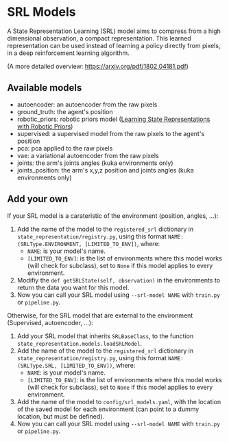# SRL Models

A State Representation Learning (SRL) model aims to compress from a high dimensional observation, a compact representation.
This learned representation can be used instead of learning a policy directly from pixels, in a deep reinforcement learning algorithm.  

(A more detailed overview: https://arxiv.org/pdf/1802.04181.pdf)

## Available models
- autoencoder: an autoencoder from the raw pixels
- ground_truth: the agent's position
- robotic_priors: robotic priors model ([Learning State Representations with Robotic Priors](http://www.robotics.tu-berlin.de/fileadmin/fg170/Publikationen_pdf/Jonschkowski-15-AURO.pdf))
- supervised: a supervised model from the raw pixels to the agent's position
- pca: pca applied to the raw pixels
- vae: a variational autoencoder from the raw pixels
- joints: the arm's joints angles (kuka environments only)
- joints_position: the arm's x,y,z position and joints angles (kuka environments only)

## Add your own
If your SRL model is a carateristic of the environment (position, angles, ...):  
1. Add the name of the model to the ```registered_srl``` dictionary in ```state_representation/registry.py```, 
using this format ```NAME: (SRLType.ENVIRONMENT, [LIMITED_TO_ENV])```, where:
    * ```NAME```: is your model's name.
    * ```[LIMITED_TO_ENV]```: is the list of environments where this model works (will check for subclass), 
    set to ```None``` if this model applies to every environment.
2. Modifiy the ```def getSRLState(self, observation)``` in the environments to return the data you want for this model.  
3. Now you can call your SRL model using ```--srl-model NAME``` with ```train.py``` or ```pipeline.py```.  

Otherwise, for the SRL model that are external to the environment (Supervised, autoencoder, ...): 
1. Add your SRL model that inherits ```SRLBaseClass```, to the function ```state_representation.models.loadSRLModel```.
2. Add the name of the model to the ```registered_srl``` dictionary in ```state_representation/registry.py```, 
using this format ```NAME: (SRLType.SRL, [LIMITED_TO_ENV])```, where:
    * ```NAME```: is your model's name.
    * ```[LIMITED_TO_ENV]```: is the list of environments where this model works (will check for subclass), 
    set to ```None``` if this model applies to every environment.
3. Add the name of the model to ```config/srl_models.yaml```, with the location of the saved model for each environment (can point to a dummy location, but must be defined).
4. Now you can call your SRL model using ```--srl-model NAME``` with ```train.py``` or ```pipeline.py```.  
